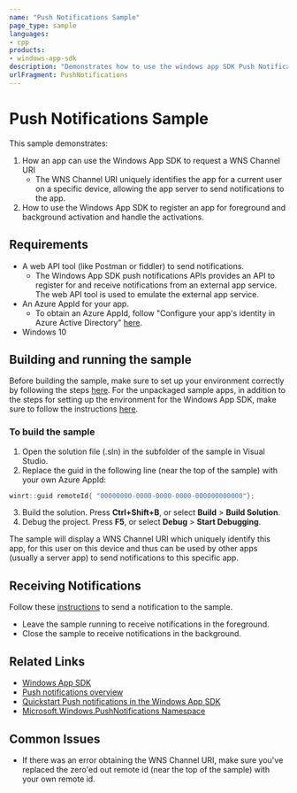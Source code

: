 ```yaml
---
name: "Push Notifications Sample" 
page_type: sample
languages:
- cpp
products: 
- windows-app-sdk
description: "Demonstrates how to use the windows app SDK Push Notifications APIs from an unpackaged app"
urlFragment: PushNotifications
---
```

# Push Notifications Sample
This sample demonstrates:
1. How an app can use the Windows App SDK to request a WNS Channel URI
    * The WNS Channel URI uniquely identifies the app for a current user on a specific device, allowing the app server to send notifications to the app.
2.	How to use the Windows App SDK to register an app for foreground and background activation and handle the activations.
## Requirements
* A web API tool (like Postman or fiddler) to send notifications.
   * The Windows App SDK push notifications APIs provides an API to register for and receive notifications from an external app service. The web API tool is used to emulate the external app service.
* An Azure AppId for your app.
   * To obtain an Azure AppId, follow "Configure your app's identity in Azure Active Directory" [here](https://docs.microsoft.com/windows/apps/windows-app-sdk/notifications/push-notifications/push-quickstart#configure-your-apps-identity-in-azure-active-directory-aad).
* Windows 10
## Building and running the sample 
Before building the sample, make sure to set up your environment correctly by following the steps [here](https://docs.microsoft.com/windows/apps/windows-app-sdk/set-up-your-development-environment).
For the unpackaged sample apps, in addition to the steps for setting up the environment for the Windows App SDK, make sure to follow the instructions [here](https://docs.microsoft.com/windows/apps/windows-app-sdk/deploy-unpackaged-apps).
### To build the sample
1. Open the solution file (.sln) in the subfolder of the sample in Visual Studio.
2. Replace the guid in the following line (near the top of the sample) with your own Azure AppId:
``` cpp
winrt::guid remoteId{ "00000000-0000-0000-0000-000000000000"}; 
```
3. Build the solution. Press **Ctrl+Shift+B**, or select **Build** \> **Build Solution**.
4. Debug the project. Press **F5**, or select **Debug** \> **Start Debugging**. 

The sample will display a WNS Channel URI which uniquely identify this app, for this user on this device and thus can be used by other apps (usually a server app) to send notifications to this specific app.
## Receiving Notifications
Follow these [instructions](https://docs.microsoft.com/windows/apps/windows-app-sdk/notifications/push-notifications/push-quickstart#send-a-push-notification-to-your-app) to send a notification to the sample. 
   * Leave the sample running to receive notifications in the foreground.
   * Close the sample to receive notifications in the background.
## Related Links
- [Windows App SDK](https://docs.microsoft.com/windows/apps/windows-app-sdk/)
- [Push notifications overview](https://docs.microsoft.com/windows/apps/windows-app-sdk/notifications/push-notifications/)
- [Quickstart Push notifications in the Windows App SDK](https://docs.microsoft.com/windows/apps/windows-app-sdk/notifications/push-notifications/push-quickstart)
- [Microsoft.Windows.PushNotifications Namespace](https://docs.microsoft.com/windows/windows-app-sdk/api/winrt/microsoft.windows.pushnotifications)
## Common Issues
* If there was an error obtaining the WNS Channel URI, make sure you've replaced the zero'ed out remote id (near the top of the sample) with your own remote id.
